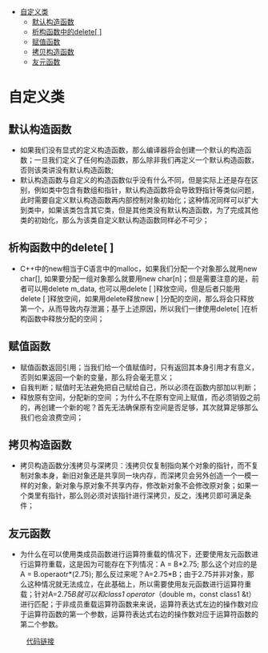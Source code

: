 <!-- TOC -->

- [自定义类](#自定义类)
    - [默认构造函数](#默认构造函数)
    - [析构函数中的delete[ ]](#析构函数中的delete-)
    - [赋值函数](#赋值函数)
    - [拷贝构造函数](#拷贝构造函数)
    - [友元函数](#友元函数)

<!-- /TOC -->

# 自定义类

## 默认构造函数

* 如果我们没有显式的定义构造函数，那么编译器将会创建一个默认的构造函数；一旦我们定义了任何构造函数，那么除非我们再定义一个默认构造函数，否则该类讲没有默认构造函数; 
* 默认构造函数与自定义的构造函数似乎没有什么不同，但是实际上还是存在区别，例如类中包含有数组和指针，默认构造函数将会导致野指针等类似问题，此时需要自定义默认构造函数再内部控制对象初始化；这种情况同样可以扩大到类中，如果该类包含其它类，但是其他类没有默认构造函数，为了完成其他类的初始化，那么为该类自定义默认构造函数同样必不可少；

## 析构函数中的delete[ ]

* C++中的new相当于C语言中的malloc，如果我们分配一个对象那么就用new char[], 如果要分配一组对象那么就要用new char[n]；但是需要注意的是，前者可以用delete m_data, 也可以用delete [ ]释放空间，但是后者只能用delete [ ]释放空间，如果用delete释放new \[ ]分配的空间，那么将会只释放第一个，从而导致内存泄漏；基于上述原因，所以我们一律使用delete[ ]在析构函数中释放分配的空间；

## 赋值函数

* 赋值函数返回引用；当我们给一个值赋值时，只有返回其本身引用才有意义，否则如果返回一个新的变量，那么将会毫无意义；
* 自我判断；赋值时无法避免把自己赋给自己，所以必须在函数内部加以判断；
* 释放原有空间，分配新的空间 ；为什么不在原有空间上赋值，而必须销毁之前的，再创建一个新的呢？首先无法确保原有空间是否足够，其次就算足够那么我们也会浪费空间；

## 拷贝构造函数

* 拷贝构造函数分浅拷贝与深拷贝：浅拷贝仅复制指向某个对象的指针，而不复制对象本身，新旧对象还是共享同一块内存，而深拷贝会另外创造一个一模一样的对象，新对象与原对象不共享内存，修改新对象不会修改原对象；如果一个类里有指针，那么则必须对该指针进行深拷贝，反之，浅拷贝即可满足条件；

## 友元函数

* 为什么在可以使用类成员函数进行运算符重载的情况下，还要使用友元函数进行运算符重载，这是因为可能存在下列情况：A = B\*2.75; 那么这个对应的是A = B.operaotr*(2.75); 那么反过来呢？A=2.75\*B；由于2.75并非对象，那么这种情况就无法成立，在此基础上，所以需要使用友元函数进行运算符重载；针对A=2.75*B就可以和class1 operator*（double m，const class1 &t）进行匹配；于非成员重载运算符函数来来说，运算符表达式左边的操作数对应于运算符函数的第一个参数，运算符表达式右边的操作数对应于运算符函数的第二个参数。  

&emsp; &emsp; <a href= "../C++_Code/base/src/test_7.cpp">代码链接</a>
